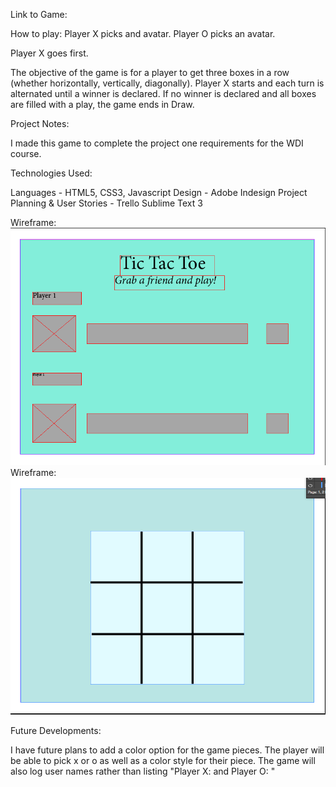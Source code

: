
 Link to Game: 
 
 
 


How to play:
Player X picks and avatar. 
Player O picks an avatar. 

Player X goes first. 

The objective of the game is for a player to get three boxes in a row (whether horizontally, vertically, diagonally). Player X starts and each turn is alternated until a winner is declared. If no winner is declared and all boxes are filled with a play, the game ends in Draw. 

Project Notes:

I made this game to complete the project one requirements for the WDI course. 

Technologies Used:

Languages - HTML5, CSS3, Javascript
Design - Adobe Indesign
Project Planning & User Stories - Trello
Sublime Text 3

Wireframe:
![Alt Image Text](./images/wire1.png "Original Page")
Wireframe:
![Alt Image Text](./images/wire2.png "Original Gameboard")

Future Developments:

I have future plans to add a color option for the game pieces. The player will be able to pick x or o as well as a color style for their piece. The game will also log user names rather than listing "Player X: and Player O: "

